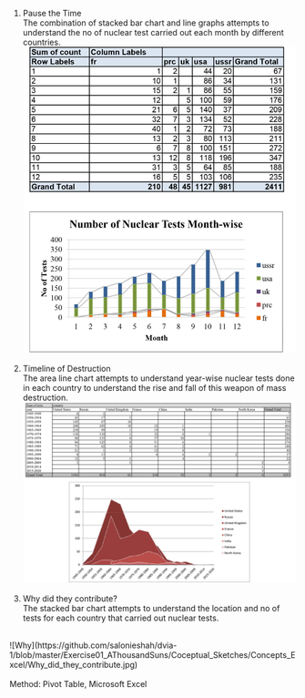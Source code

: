 
1. Pause the Time <br>
The combination of stacked bar chart and line graphs attempts to understand the no of nuclear test carried out each month by different countries.<br>
![1](https://github.com/salonieshah/dvia-1/blob/master/Exercise01_AThousandSuns/Coceptual_Sketches/Concepts_Excel/Pause_the_time.jpg)<br><br>
2. Timeline of Destruction<br>
The area line chart attempts to understand year-wise nuclear tests done in each country to understand the rise and fall of this weapon of mass destruction.<br>
![2](https://github.com/salonieshah/dvia-1/blob/master/Exercise01_AThousandSuns/Coceptual_Sketches/Concepts_Excel/Timeline_of_destruction.JPG)<br><br>
3. Why did they contribute?<br>
The stacked bar chart attempts to understand the location and no of tests for each country that carried out nuclear tests. <br>
<br>
![Why](https://github.com/salonieshah/dvia-1/blob/master/Exercise01_AThousandSuns/Coceptual_Sketches/Concepts_Excel/Why_did_they_contribute.jpg)<br><br> 
Method: Pivot Table, Microsoft Excel<br>
